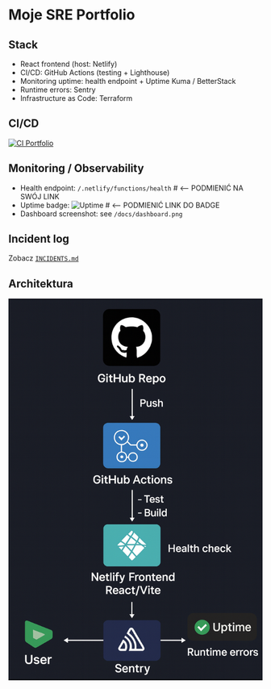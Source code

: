 # Moje SRE Portfolio

## Stack
- React frontend (host: Netlify)
- CI/CD: GitHub Actions (testing + Lighthouse)
- Monitoring uptime: health endpoint + Uptime Kuma / BetterStack
- Runtime errors: Sentry
- Infrastructure as Code: Terraform

## CI/CD
[![CI Portfolio](https://github.com/LukeySU/portfolio/actions/workflows/ci.yml/badge.svg)](https://github.com/LukeySU/portfolio/actions/workflows/ci.yml)

## Monitoring / Observability
- Health endpoint: `/.netlify/functions/health`  # <-- PODMIENIĆ NA SWÓJ LINK
- Uptime badge: ![Uptime](https://link-do-badge)  # <-- PODMIENIĆ LINK DO BADGE
- Dashboard screenshot: see `/docs/dashboard.png`

## Incident log
Zobacz [`INCIDENTS.md`](./INCIDENTS.md)

## Architektura
![Architektura](./docs/architecture.png)
